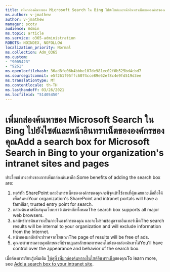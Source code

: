 ```yaml
---
title: เพิ่มกล่องค้นหาของ Microsoft Search ใน Bing ไปยังไซต์และหน้าอินทราเน็ตขององค์กรของคุณ
ms.author: v-jmathew
author: v-jmathew
manager: scotv
audience: Admin
ms.topic: article
ms.service: o365-administration
ROBOTS: NOINDEX, NOFOLLOW
localization_priority: Normal
ms.collection: Adm_O365
ms.custom:
- "9005423"
- "9261"
ms.openlocfilehash: 36ad8fe06b4bbbe107de981ec02f0b525bd4cbd7
ms.sourcegitcommit: e5f261f95ffc6074cce89e62ef8c4e9fd519d3ee
ms.translationtype: MT
ms.contentlocale: th-TH
ms.lasthandoff: 03/26/2021
ms.locfileid: "51405450"
---
```

# <a name="add-a-search-box-for-microsoft-search-in-bing-to-your-organizations-intranet-sites-and-pages"></a><span data-ttu-id="0c0fd-102">เพิ่มกล่องค้นหาของ Microsoft Search ใน Bing ไปยังไซต์และหน้าอินทราเน็ตขององค์กรของคุณ</span><span class="sxs-lookup"><span data-stu-id="0c0fd-102">Add a search box for Microsoft Search in Bing to your organization's intranet sites and pages</span></span>

<span data-ttu-id="0c0fd-103">ประโยชน์บางอย่างของการเพิ่มกล่องค้นหาคือ:</span><span class="sxs-lookup"><span data-stu-id="0c0fd-103">Some benefits of adding the search box are:</span></span>

1. <span data-ttu-id="0c0fd-104">พอร์ทัล SharePoint และอินทราเน็ตขององค์กรของคุณจะมีจุดเข้าใช้งานที่คุ้นเคยและเชื่อถือได้เพื่อค้นหา</span><span class="sxs-lookup"><span data-stu-id="0c0fd-104">Your organization's SharePoint and intranet portals will have a familiar, trusted entry point for search.</span></span>
2. <span data-ttu-id="0c0fd-105">กล่องค้นหาสนับสนุนเว็บเบราว์เซอร์หลักทั้งหมด</span><span class="sxs-lookup"><span data-stu-id="0c0fd-105">The search box supports all major web browsers.</span></span>
3. <span data-ttu-id="0c0fd-106">ผลลัพธ์การค้นหาจะเป็นภายในองค์กรของคุณ และจะไม่รวมข้อมูลจากอินเทอร์เน็ต</span><span class="sxs-lookup"><span data-stu-id="0c0fd-106">The search results will be internal to your organization and will exclude information from the Internet.</span></span>
4. <span data-ttu-id="0c0fd-107">หน้าของผลลัพธ์จะปราศจากโฆษณา</span><span class="sxs-lookup"><span data-stu-id="0c0fd-107">The page of results will be free of ads.</span></span>
5. <span data-ttu-id="0c0fd-108">คุณจะสามารถควบคุมลักษณะที่ปรากฏและลักษณะการออนไลน์ของกล่องค้นหาได้</span><span class="sxs-lookup"><span data-stu-id="0c0fd-108">You'll have control over the appearance and behavior of the search box.</span></span>

<span data-ttu-id="0c0fd-109">เมื่อต้องการเรียนรู้เพิ่มเติม [ให้ดูที่ เพิ่มกล่องค้นหาลงในไซต์อินทราเน็ต](https://go.microsoft.com/fwlink/?linkid=2151387)ของคุณ</span><span class="sxs-lookup"><span data-stu-id="0c0fd-109">To learn more, see [Add a search box to your intranet site](https://go.microsoft.com/fwlink/?linkid=2151387).</span></span>
